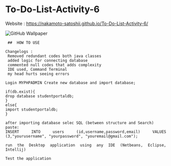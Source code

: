 # To-Do-List-Activity-6

Website : https://nakamoto-satoshii.github.io/To-Do-List-Activity-6/

![GitHub Wallpaper](image.png)






     ##  HOW TO USE
<div style="text-align: justify;">
 
    Changelogs :
     Removed redundant codes both java classes
     added logic for connecting database
     commented null codes that adds complexity
     IDE used, Command Terminal
     my head hurts seeing errors

    Login MYPHPADMIN Create new database and import database; 
    
    if(db.exist){
    drop database studentportaldb;    
    }
    else{
    import studentportaldb;
    }
    
    after importing database selec SQL (between structure and Search)
    paste:
    INSERT INTO users (id,username,password,email) VALUES (3,"yourusername", "yourpassword", "youremail@gmail.com");
    
    run the Desktop application using any IDE (Netbeans, Eclipse, Intellij)

    Test the application

</div>
